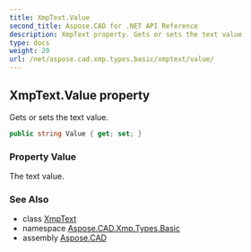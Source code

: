 ```yaml
---
title: XmpText.Value
second_title: Aspose.CAD for .NET API Reference
description: XmpText property. Gets or sets the text value
type: docs
weight: 20
url: /net/aspose.cad.xmp.types.basic/xmptext/value/
---
```

## XmpText.Value property

Gets or sets the text value.

```csharp
public string Value { get; set; }
```

### Property Value

The text value.

### See Also

* class [XmpText](../)
* namespace [Aspose.CAD.Xmp.Types.Basic](../../xmptext/)
* assembly [Aspose.CAD](../../../)


